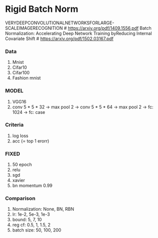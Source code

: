 # Rigid Batch Norm

VERYDEEPCONVOLUTIONALNETWORKSFORLARGE-SCALEIMAGERECOGNITION # https://arxiv.org/pdf/1409.1556.pdf
Batch Normalization: Accelerating Deep Network Training byReducing Internal Covariate Shift # https://arxiv.org/pdf/1502.03167.pdf


### Data
1. Mnist
2. Cifar10
3. Cifar100
4. Fashion mnist


### MODEL
1. VGG16
2. conv 5 * 5 * 32 -> max pool 2 -> conv 5 * 5 * 64 -> max pool 2 -> fc: 1024 -> fc: case


### Criteria
1. log loss
2. acc (= top 1 erorr)


### FIXED
1. 50 epoch
2. relu
3. sgd
4. xavier
5. bn momentum 0.99


### Comparison
1. Normalization: None, BN, RBN
2. lr: 1e-2, 5e-3, 1e-3
3. bound: 5, 7, 10
4. reg cf: 0.5, 1, 1.5, 2
5. batch size: 50, 100, 200
